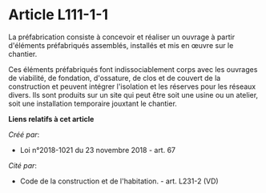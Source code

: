 # Article L111-1-1

La préfabrication consiste à concevoir et réaliser un ouvrage à partir d'éléments préfabriqués assemblés, installés et mis en
œuvre sur le chantier.

Ces éléments préfabriqués font indissociablement corps avec les ouvrages de viabilité, de fondation, d'ossature, de clos et
de couvert de la construction et peuvent intégrer l'isolation et les réserves pour les réseaux divers. Ils sont produits sur
un site qui peut être soit une usine ou un atelier, soit une installation temporaire jouxtant le chantier.

**Liens relatifs à cet article**

_Créé par_:

  - Loi n°2018-1021 du 23 novembre 2018 - art. 67

_Cité par_:

  - Code de la construction et de l'habitation. - art. L231-2 (VD)
